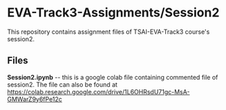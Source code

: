 # EVA-Track3-Assignments/Session2
This repository contains assignment files of TSAI-EVA-Track3 course's session2.


## Files
**Session2.ipynb**
-- this is a google colab file containing commented file of session2.
  The file can also be found at https://colab.research.google.com/drive/1L6OHRsdU71gc-MsA-GMWarZ9y6fPe12c
  
 

